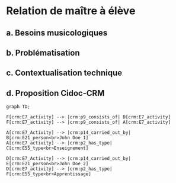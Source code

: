 # Relation de maître à élève

## a. Besoins musicologiques

## b. Problématisation

## c. Contextualisation technique

## d. Proposition Cidoc-CRM


```mermaid
graph TD;

F[crm:E7_activity] --> |crm:p9_consists_of| D[crm:E7_activity]
F[crm:E7_activity] --> |crm:p9_consists_of| A[crm:E7_activity]

A[crm:E7_Activity] --> |crm:p14_carried_out_by| B[crm:E21_person<br>John Doe 1]
A[crm:E7_activity] --> |crm:p2_has_type| C[crm:E55_type<br>Enseignement]

D[crm:E7_Activity] --> |crm:p14_carried_out_by| E[crm:E21_person<br>John Doe 2]
D[crm:E7_activity] --> |crm:p2_has_type| F[crm:E55_type<br>Apprentissage]



```



